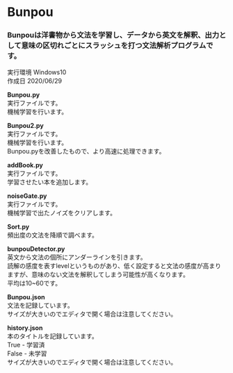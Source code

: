 # Bunpou
### Bunpouは洋書物から文法を学習し、データから英文を解釈、出力として意味の区切れごとにスラッシュを打つ文法解析プログラムです。

実行環境 Windows10  
作成日 2020/06/29 

**Bunpou.py**  
実行ファイルです。  
機械学習を行います。

**Bunpou2.py**  
実行ファイルです。  
機械学習を行います。  
Bunpou.pyを改善したもので、より高速に処理できます。

**addBook.py**  
実行ファイルです。  
学習させたい本を追加します。

**noiseGate.py**  
実行ファイルです。  
機械学習で出たノイズをクリアします。

**Sort.py**  
頻出度の文法を降順で調べます。

**bunpouDetector.py**  
英文から文法の個所にアンダーラインを引きます。  
読解の感度を表すlevelというものがあり、低く設定すると文法の感度が高まりますが、意味のない文法を解釈してしまう可能性が高くなります。  
平均は10~60です。

**Bunpou.json**  
文法を記録しています。  
サイズが大きいのでエディタで開く場合は注意してください。

**history.json**  
本のタイトルを記録しています。  
True - 学習済  
False - 未学習  
サイズが大きいのでエディタで開く場合は注意してください。